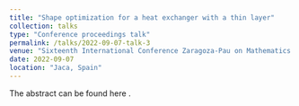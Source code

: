 ```yaml
---
title: "Shape optimization for a heat exchanger with a thin layer"
collection: talks
type: "Conference proceedings talk"
permalink: /talks/2022-09-07-talk-3
venue: "Sixteenth International Conference Zaragoza-Pau on Mathematics and its Applications"
date: 2022-09-07
location: "Jaca, Spain"
---
```


 <p>The abstract can be found here <a href="/pdf/Resumen-Zelada.pdf"></a>.</p>


